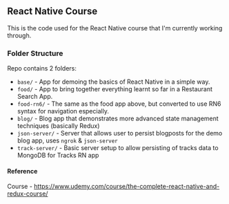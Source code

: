 ## React Native Course
This is the code used for the React Native course that I'm currently working through.

### Folder Structure
Repo contains 2 folders:

- `base/` - App for demoing the basics of React Native in a simple way.
- `food/` - App to bring together everything learnt so far in a Restaurant Search App.
- `food-rn6/` - The same as the food app above, but converted to use RN6 syntax for navigation especially.
- `blog/` - Blog app that demonstrates more advanced state management techniques (basically Redux)
- `json-server/` - Server that allows user to persist blogposts for the demo blog app, uses `ngrok` & `json-server`
- `track-server/` - Basic server setup to allow persisting of tracks data to MongoDB for Tracks RN app


#### Reference
Course - https://www.udemy.com/course/the-complete-react-native-and-redux-course/
